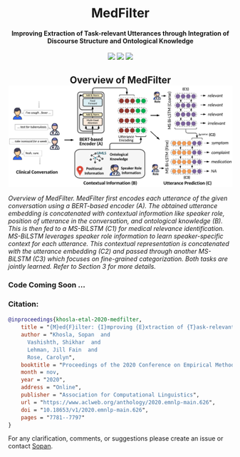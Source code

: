 <h1 align="center">
  MedFilter
</h1>
<h4 align="center">Improving Extraction of Task-relevant Utterances through Integration of Discourse Structure and Ontological Knowledge</h4>
<p align="center">
  <a href="https://2020.emnlp.org/"><img src="http://img.shields.io/badge/EMNLP-2020-4b44ce.svg"></a>
  <a href="https://arxiv.org/abs/2010.02246"><img src="http://img.shields.io/badge/Paper-PDF-red.svg"></a>
    <img src="https://img.shields.io/badge/License-Apache%202.0-blue.svg">
  </a>
</p>

<h2 align="center">
  Overview of MedFilter
  <img align="center"  src="./overview.png" alt="...">
</h2>

*Overview of MedFilter. MedFilter first encodes each utterance of the given conversation using a BERT-based encoder (A). The obtained utterance embedding is concatenated with contextual information like speaker role, position of utterance in the conversation, and ontological knowledge (B). This is then fed to a MS-BiLSTM (C1) for medical relevance identification. MS-BiLSTM leverages speaker role information to learn speaker-specific context for each utterance. This contextual representation is concatenated with the utterance embedding (C2) and passed through another MS-BiLSTM (C3) which focuses on fine-grained categorization. Both tasks are jointly learned. Refer to Section 3 for more details.*

### Code Coming Soon ...

### Citation:

```bibtex
@inproceedings{khosla-etal-2020-medfilter,
    title = "{M}ed{F}ilter: {I}mproving {E}xtraction of {T}ask-relevant {U}tterances through {I}ntegration of {D}iscourse {S}tructure and {O}ntological {K}nowledge",
    author = "Khosla, Sopan  and
      Vashishth, Shikhar  and
      Lehman, Jill Fain  and
      Rose, Carolyn",
    booktitle = "Proceedings of the 2020 Conference on Empirical Methods in Natural Language Processing (EMNLP)",
    month = nov,
    year = "2020",
    address = "Online",
    publisher = "Association for Computational Linguistics",
    url = "https://www.aclweb.org/anthology/2020.emnlp-main.626",
    doi = "10.18653/v1/2020.emnlp-main.626",
    pages = "7781--7797"
}

```

For any clarification, comments, or suggestions please create an issue or contact [Sopan](sopank@cs.cmu.edu).
